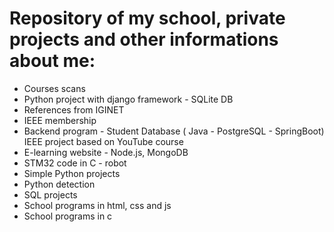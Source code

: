 # Repository of my school, private projects and other informations about me:
- Courses scans
- Python project with django framework - SQLite DB
- References from IGINET
- IEEE membership
- Backend program - Student Database ( Java - PostgreSQL - SpringBoot) IEEE project based on YouTube course
- E-learning website - Node.js, MongoDB
- STM32 code in C - robot 
- Simple Python projects
- Python detection
- SQL projects
- School programs in html, css and js
- School programs in c
